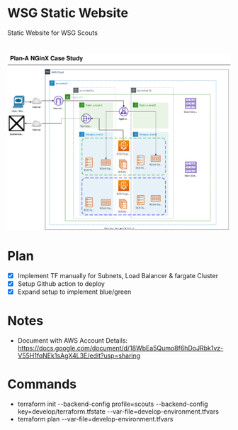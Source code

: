 # WSG Static Website
Static Website for WSG Scouts

# 


![Arch Diagram](PlanAArch.svg)

# Plan
- [x] Implement TF manually for Subnets, Load Balancer & fargate Cluster  
- [x] Setup Github action to deploy
- [x] Expand setup to implement blue/green

# Notes

- Document with AWS Account Details: https://docs.google.com/document/d/18WbEa5Qumo8f6hDoJRbk1vz-V55H1fqNEk1sAgX4L3E/edit?usp=sharing


# Commands
- terraform init --backend-config profile=scouts --backend-config key=develop/terraform.tfstate --var-file=develop-environment.tfvars
- terraform plan --var-file=develop-environment.tfvars  